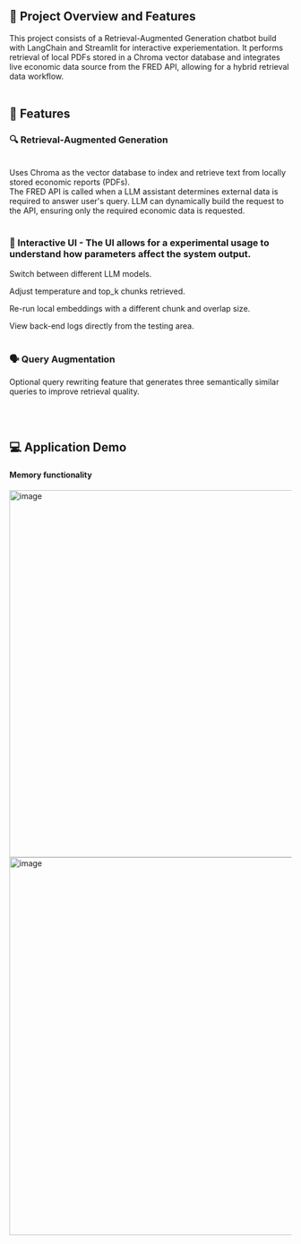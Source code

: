 ## 📝 Project Overview and Features
This project consists of a Retrieval-Augmented Generation chatbot build with LangChain and Streamlit for 
interactive experiementation. It performs retrieval of local PDFs stored in a Chroma vector database
and integrates live economic data source from the FRED API, allowing for a hybrid retrieval data workflow.
<br>
<br>
## 🚀 Features

### 🔍 Retrieval-Augmented Generation
<br>
Uses Chroma as the vector database to index and retrieve text from locally stored economic reports (PDFs).
<br>
The FRED API is called when a LLM assistant determines external data is required to answer user's query. LLM can dynamically build the request to the API, ensuring only the required economic data is requested.

<br>
<br>

### 🧩 Interactive UI - The UI allows for a experimental usage to understand how parameters affect the system output.

Switch between different LLM models.

Adjust temperature and top_k chunks retrieved.

Re-run local embeddings with a different chunk and overlap size.

View back-end logs directly from the testing area.
<br>
<br>
### 🗣️ Query Augmentation

Optional query rewriting feature that generates three semantically similar queries to improve retrieval quality.

<br>
<br>

## 💻 Application Demo


#### Memory functionality
<img width="1763" height="656" alt="image" src="https://github.com/user-attachments/assets/eb7cc8d1-fcc8-4e6d-bdc0-94c68295b441" />

<img width="1438" height="675" alt="image" src="https://github.com/user-attachments/assets/aff8ca2d-c2b7-414d-9a16-219c88ca2aa6" />

